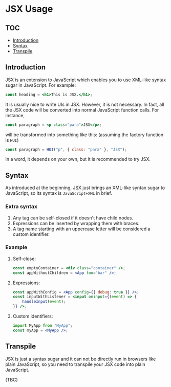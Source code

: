 # JSX Usage

## TOC

- [Introduction](#introduction)
- [Syntax](#syntax)
- [Transpile](#transpile)

## Introduction

JSX is an extension to JavaScript which enables you to use XML-like syntax sugar in JavaScript. For example:

```jsx
const heading = <h1>This is JSX.</h1>;
```

It is usually nice to write UIs in JSX. However, it is not necessary. In fact, all the JSX code will be converted into normal JavaScript function calls. For instance,

```jsx
const paragraph = <p class="para">JSX</p>;
```

will be transformed into something like this: (assuming the factory function is `HUI`)

```js
const paragraph = HUI("p", { class: "para" }, "JSX");
```

In a word, it depends on your own, but it is recommended to try JSX.

## Syntax

As introduced at the beginning, JSX just brings an XML-like syntax sugar to JavaScript, so its syntax is `JavaScript+XML` in brief.

### Extra syntax

1. Any tag can be self-closed if it doesn't have child nodes.
2. Expressions can be inserted by wrapping them with braces.
3. A tag name starting with an uppercase letter will be considered a custom identifier.

### Example

1. Self-close:

    ```jsx
    const emptyContainer = <div class="container" />;
    const appWithoutChildren = <App foo="bar" />;
    ```

2. Expressions:

    ```jsx
    const appWithConfig = <App config={{ debug: true }} />;
    const inputWithListener = <input oninput={(event) => {
        handleInput(event);
    }} />;
    ```

3. Custom identifiers:

    ```jsx
    import MyApp from "MyApp";
    const myApp = <MyApp />;
    ```

## Transpile

JSX is just a syntax sugar and it can not be directly run in browsers like plain JavaScript, so you need to transpile your JSX code into plain JavaScript.

(TBC)
